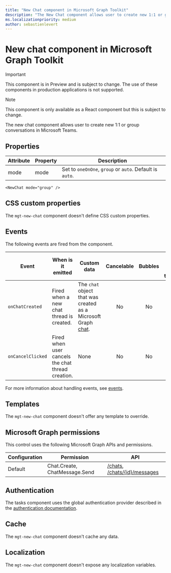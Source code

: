 ```yaml
---
title: "New Chat component in Microsoft Graph Toolkit"
description: "The New Chat component allows user to create new 1:1 or group conversations in Microsoft Teams."
ms.localizationpriority: medium
author: sebastienlevert
---
```


# New chat component in Microsoft Graph Toolkit

> [!IMPORTANT]
> This component is in Preview and is subject to change. The use of these components in production applications is not supported.

> [!NOTE]
> This component is only available as a React component but this is subject to change.

The new chat component allows user to create new 1:1 or group conversations in Microsoft Teams.

## Properties

| Attribute | Property | Description |
| - | - | - |
| mode | mode | Set to `oneOnOne`, `group` or `auto`. Default is `auto`. |

```tsx
<NewChat mode="group" />
```

## CSS custom properties

The `mgt-new-chat` component doesn't define CSS custom properties.

## Events

The following events are fired from the component.

Event | When is it emitted | Custom data | Cancelable | Bubbles | Works with custom template
------|-------------------|--------------|:-----------:|:---------:|:---------------------------:|
`onChatCreated` | Fired when a new chat thread is created. | The `chat` object that was created as a Microsoft Graph [chat](https://learn.microsoft.com/graph/api/resources/chat?view=graph-rest-1.0#json-representation). | No | No | No |
`onCancelClicked` | Fired when user cancels the chat thread creation. | None | No | No | No |

For more information about handling events, see [events](../customize-components/events.md).

## Templates

The `mgt-new-chat` component doesn't offer any template to override.

## Microsoft Graph permissions

This control uses the following Microsoft Graph APIs and permissions.

| Configuration | Permission | API |
| - | - | - |
| Default | Chat.Create, ChatMessage.Send | [/chats](https://learn.microsoft.com/graph/api/chat-post?view=graph-rest-1.0&tabs=http), [/chats/{id}/messages](https://learn.microsoft.com/graph/api/chat-post-messages?view=graph-rest-1.0&tabs=http) |

## Authentication

The tasks component uses the global authentication provider described in the [authentication documentation](../providers/providers.md).

## Cache

The `mgt-new-chat` component doesn't cache any data.

## Localization

The `mgt-new-chat` component doesn't expose any localization variables.